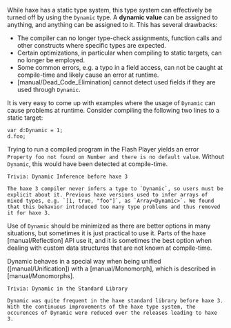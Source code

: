 While haxe has a static type system, this type system can effectively be turned off by using the `Dynamic` type. A **dynamic value** can be assigned to anything, and anything can be assigned to it. This has several drawbacks:



* The compiler can no longer type-check assignments, function calls and other constructs where specific types are expected.
* Certain optimizations, in particular when compiling to static targets, can no longer be employed.
* Some common errors, e.g. a typo in a field access, can not be caught at compile-time and likely cause an error at runtime.
* [manual/Dead_Code_Elimination] cannot detect used fields if they are used through `Dynamic`.


It is very easy to come up with examples where the usage of `Dynamic` can cause problems at runtime. Consider compiling the following two lines to a static target:

```
var d:Dynamic = 1;
d.foo;
```
Trying to run a compiled program in the Flash Player yields an error `Property foo not found on Number and there is no default value`. Without `Dynamic`, this would have been detected at compile-time.

```
Trivia: Dynamic Inference before haxe 3

The haxe 3 compiler never infers a type to `Dynamic`, so users must be explicit about it. Previous haxe versions used to infer arrays of mixed types, e.g. `[1, true, "foo"]`, as `Array<Dynamic>`. We found that this behavior introduced too many type problems and thus removed it for haxe 3.
```

Use of `Dynamic` should be minimized as there are better options in many situations, but sometimes it is just practical to use it. Parts of the haxe [manual/Reflection] API use it, and it is sometimes the best option when dealing with custom data structures that are not known at compile-time.

Dynamic behaves in a special way when being unified ([manual/Unification]) with a [manual/Monomorph], which is described in [manual/Monomorphs].

```
Trivia: Dynamic in the Standard Library

Dynamic was quite frequent in the haxe standard library before haxe 3. With the continuous improvements of the haxe type system, the occurences of Dynamic were reduced over the releases leading to haxe 3.
```